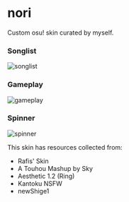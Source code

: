 # nori
Custom osu! skin curated by myself.

### Songlist
![songlist]()

### Gameplay
![gameplay]()
### Spinner
![spinner]()

This skin has resources collected from:
- Rafis' Skin
- A Touhou Mashup by Sky
- Aesthetic 1.2 (Ring)
- Kantoku NSFW
- newShige1
